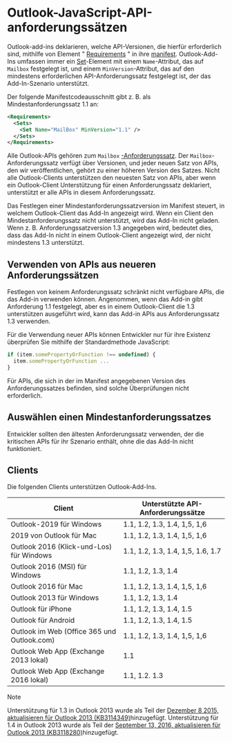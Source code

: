 # <a name="outlook-javascript-api-requirement-sets"></a>Outlook-JavaScript-API-anforderungssätzen

Outlook-add-ins deklarieren, welche API-Versionen, die hierfür erforderlich sind, mithilfe von Element " [Requirements](/javascript/office/manifest/requirements) " in ihre [manifest](https://docs.microsoft.com/office/dev/add-ins/develop/add-in-manifests). Outlook-Add-Ins umfassen immer ein [Set](/javascript/office/manifest/set)-Element mit einem `Name`-Attribut, das auf `Mailbox` festgelegt ist, und einem `MinVersion`-Attribut, das auf den mindestens erforderlichen API-Anforderungssatz festgelegt ist, der das Add-In-Szenario unterstützt.

Der folgende Manifestcodeausschnitt gibt z. B. als Mindestanforderungssatz 1.1 an:

```xml
<Requirements>
  <Sets>
    <Set Name="MailBox" MinVersion="1.1" />
  </Sets>
</Requirements>
```

Alle Outlook-APIs gehören zum `Mailbox` [-Anforderungssatz](https://docs.microsoft.com/office/dev/add-ins/develop/specify-office-hosts-and-api-requirements). Der `Mailbox`-Anforderungssatz verfügt über Versionen, und jeder neuen Satz von APIs, den wir veröffentlichen, gehört zu einer höheren Version des Satzes. Nicht alle Outlook-Clients unterstützen den neuesten Satz von APIs, aber wenn ein Outlook-Client Unterstützung für einen Anforderungssatz deklariert, unterstützt er alle APIs in diesem Anforderungssatz.

Das Festlegen einer Mindestanforderungssatzversion im Manifest steuert, in welchem Outlook-Client das Add-In angezeigt wird. Wenn ein Client den Mindestanforderungssatz nicht unterstützt, wird das Add-In nicht geladen. Wenn z. B. Anforderungssatzversion 1.3 angegeben wird, bedeutet dies, dass das Add-In nicht in einem Outlook-Client angezeigt wird, der nicht mindestens 1.3 unterstützt.

## <a name="using-apis-from-later-requirement-sets"></a>Verwenden von APIs aus neueren Anforderungssätzen

Festlegen von keinem Anforderungssatz schränkt nicht verfügbare APIs, die das Add-in verwenden können. Angenommen, wenn das Add-in gibt Anforderung 1.1 festgelegt, aber es in einem Outlook-Client die 1.3 unterstützen ausgeführt wird, kann das Add-in APIs aus Anforderungssatz 1.3 verwenden.

Für die Verwendung neuer APIs können Entwickler nur für ihre Existenz überprüfen Sie mithilfe der Standardmethode JavaScript:

```js
if (item.somePropertyOrFunction !== undefined) {
  item.somePropertyOrFunction ...
}
```

Für APIs, die sich in der im Manifest angegebenen Version des Anforderungssatzes befinden, sind solche Überprüfungen nicht erforderlich.

## <a name="choosing-a-minimum-requirement-set"></a>Auswählen einen Mindestanforderungssatzes

Entwickler sollten den ältesten Anforderungssatz verwenden, der die kritischen APIs für ihr Szenario enthält, ohne die das Add-In nicht funktioniert.

## <a name="clients"></a>Clients

Die folgenden Clients unterstützen Outlook-Add-Ins.

| Client | Unterstützte API-Anforderungssätze |
| --- | --- |
| Outlook-2019 für Windows | 1.1, 1.2, 1.3, 1.4, 1,5, 1,6 |
| 2019 von Outlook für Mac | 1.1, 1.2, 1.3, 1.4, 1,5, 1,6 |
| Outlook 2016 (Klick-und-Los) für Windows | 1.1, 1.2, 1.3, 1.4, 1,5, 1.6, 1.7 |
| Outlook 2016 (MSI) für Windows | 1.1, 1.2, 1.3, 1.4 |
| Outlook 2016 für Mac | 1.1, 1.2, 1.3, 1.4, 1,5, 1,6 |
| Outlook 2013 für Windows | 1.1, 1.2, 1.3, 1.4 |
| Outlook für iPhone | 1.1, 1.2, 1.3, 1.4, 1.5 |
| Outlook für Android | 1.1, 1.2, 1.3, 1.4, 1.5 |
| Outlook im Web (Office 365 und Outlook.com) | 1.1, 1.2, 1.3, 1.4, 1,5, 1,6 |
| Outlook Web App (Exchange 2013 lokal) | 1.1 |
| Outlook Web App (Exchange 2016 lokal) | 1.1, 1.2. 1.3 |

> [!NOTE]
> Unterstützung für 1.3 in Outlook 2013 wurde als Teil der [Dezember 8 2015, aktualisieren für Outlook 2013 (KB3114349)](https://support.microsoft.com/kb/3114349)hinzugefügt. Unterstützung für 1.4 in Outlook 2013 wurde als Teil der [September 13, 2016, aktualisieren für Outlook 2013 (KB3118280)](https://support.microsoft.com/help/3118280)hinzugefügt.
